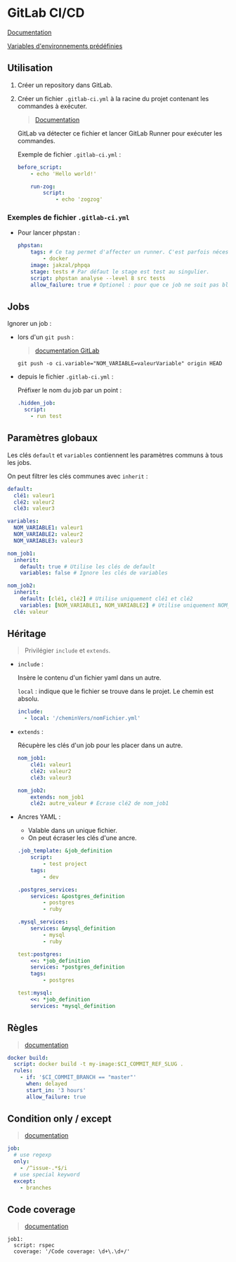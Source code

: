 # GitLab CI/CD

[Documentation](https://docs.gitlab.com/ee/ci/introduction/index.html)

[Variables d'environnements prédéfinies](https://docs.gitlab.com/12.10/ee/ci/variables/predefined_variables.html#variables-reference)

## Utilisation

1. Créer un repository dans GitLab.
1. Créer un fichier `.gitlab-ci.yml` à la racine du projet contenant les commandes à exécuter.

    > [Documentation](https://docs.gitlab.com/ee/user/project/pages/getting_started_part_four.html)

    GitLab va détecter ce fichier et lancer GitLab Runner pour exécuter les commandes.

    Exemple de fichier `.gitlab-ci.yml` :
    ```yaml
    before_script:
        - echo 'Hello world!'

        run-zog:
            script:
                - echo 'zogzog'
    ```

### Exemples de fichier `.gitlab-ci.yml`

* Pour lancer phpstan :
    ```yaml
    phpstan:
        tags: # Ce tag permet d'affecter un runner. C'est parfois nécessaire.
            - docker
        image: jakzal/phpqa
        stage: tests # Par défaut le stage est test au singulier.
        script: phpstan analyse --level 8 src tests
        allow_failure: true # Optionel : pour que ce job ne soit pas bloquant
    ```

## Jobs

Ignorer un job :
- lors d'un `git push` :

  > [documentation GitLab](https://docs.gitlab.com/ee/user/project/push_options.html#push-options-for-gitlab-cicd)

  ```
  git push -o ci.variable="NOM_VARIABLE=valeurVariable" origin HEAD
  ```

- depuis le fichier `.gitlab-ci.yml` :

  Préfixer le nom du job par un point :

  ```yaml
  .hidden_job:
    script:
      - run test
  ```

## Paramètres globaux

Les clés `default` et `variables` contiennent les paramètres communs à tous les jobs.

On peut filtrer les clés communes avec `inherit` :

```yaml
default:
  clé1: valeur1
  clé2: valeur2
  clé3: valeur3

variables:
  NOM_VARIABLE1: valeur1
  NOM_VARIABLE2: valeur2
  NOM_VARIABLE3: valeur3

nom_job1:
  inherit:
    default: true # Utilise les clés de default
    variables: false # Ignore les clés de variables

nom_job2:
  inherit:
    default: [clé1, clé2] # Utilise uniquement clé1 et clé2
    variables: [NOM_VARIABLE1, NOM_VARIABLE2] # Utilise uniquement NOM_VARIABLE1 et NOM_VARIABLE2
  clé: valeur
```

## Héritage

> Privilégier `include` et `extends`.

- `include` :

    Insère le contenu d'un fichier yaml dans un autre.

    `local` : indique que le fichier se trouve dans le projet. Le chemin est absolu.

    ```yaml
    include:
      - local: '/cheminVers/nomFichier.yml'
    ```

- `extends` :

    Récupère les clés d'un job pour les placer dans un autre.

    ```yaml
    nom_job1:
        clé1: valeur1
        clé2: valeur2
        clé3: valeur3

    nom_job2:
        extends: nom_job1
        clé2: autre_valeur # Ecrase clé2 de nom_job1
    ```

- Ancres YAML :

    - Valable dans un unique fichier.
    - On peut écraser les clés d'une ancre.

    ```yaml
    .job_template: &job_definition
        script:
            - test project
        tags:
            - dev

    .postgres_services:
        services: &postgres_definition
            - postgres
            - ruby

    .mysql_services:
        services: &mysql_definition
            - mysql
            - ruby

    test:postgres:
        <<: *job_definition
        services: *postgres_definition
        tags:
            - postgres

    test:mysql:
        <<: *job_definition
        services: *mysql_definition
    ```

## Règles

> [documentation](https://docs.gitlab.com/ee/ci/yaml/#rules)

```yaml
docker build:
  script: docker build -t my-image:$CI_COMMIT_REF_SLUG .
  rules:
    - if: '$CI_COMMIT_BRANCH == "master"'
      when: delayed
      start_in: '3 hours'
      allow_failure: true
```
## Condition only / except

> [documentation](https://docs.gitlab.com/ee/ci/yaml/#onlyexcept-basic)

```yaml
job:
  # use regexp
  only:
    - /^issue-.*$/i
  # use special keyword
  except:
    - branches
```

## Code coverage

> [documentation](https://docs.gitlab.com/ee/ci/yaml/#coverage)

```
job1:
  script: rspec
  coverage: '/Code coverage: \d+\.\d+/'
```